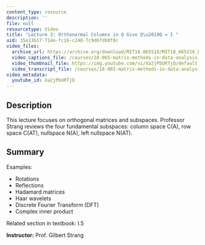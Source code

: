 ```yaml
---
content_type: resource
description: ''
file: null
resourcetype: Video
title: "Lecture 3: Orthonormal Columns in Q Give Q\u2019Q = I "
uid: 35e13b17-714e-fc16-c248-7c9d6fdb8f0c
video_files:
  archive_url: https://archive.org/download/MIT18.065S18/MIT18_065S18_Lecture03_300k.mp4
  video_captions_file: /courses/18-065-matrix-methods-in-data-analysis-signal-processing-and-machine-learning-spring-2018/3fe002ea6600581bb8152fbb5b3f7b06_Xa2jPbURTjQ.vtt
  video_thumbnail_file: https://img.youtube.com/vi/Xa2jPbURTjQ/default.jpg
  video_transcript_file: /courses/18-065-matrix-methods-in-data-analysis-signal-processing-and-machine-learning-spring-2018/d843ac96819a148f6afefc70cf98d5d9_Xa2jPbURTjQ.pdf
video_metadata:
  youtube_id: Xa2jPbURTjQ
---
```


Description
-----------

This lecture focuses on orthogonal matrices and subspaces. Professor Strang reviews the four fundamental subspaces: column space C(A), row space C(AT), nullspace N(A), left nullspace N(AT).

Summary
-------

Examples:

*   Rotations
*   Reflections
*   Hadamard matrices
*   Haar wavelets
*   Discrete Fourier Transform (DFT)
*   Complex inner product

Related section in textbook: I.5

**Instructor:** Prof. Gilbert Strang